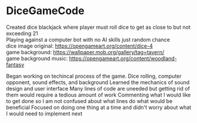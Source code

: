 # DiceGameCode
Created dice blackjack where player must roll dice to get as close to but not exceeding 21  
Playing against a computer bot with no AI skills just random chance  
dice image original: https://opengameart.org/content/dice-4  
game background: https://wallpaper.mob.org/gallery/tag=tavern/  
game background music: https://opengameart.org/content/woodland-fantasy  

Began working on techincal process of the game. Dice rolling, computer opponent, sound effects, and background
Learned the mechanics of sound design and user interface
Many lines of code are uneeded but getting rid of them would require a tedious amount of work
Commenting what I would like to get done so I am not confused about what lines do what would be beneficial
Focused on doing one thing at a time and didn't worry about what I would need to implement next
